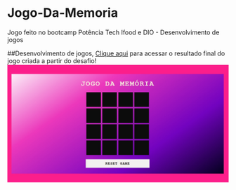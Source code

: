 # Jogo-Da-Memoria

Jogo feito no bootcamp Potência Tech Ifood e DIO - Desenvolvimento de jogos

##Desenvolvimento de jogos,
[Clique aqui](https://jogo-da-memoria-pink.netlify.app/) para acessar o resultado final do jogo criada a partir do desafio! <br>
![image](preview.jpg)
